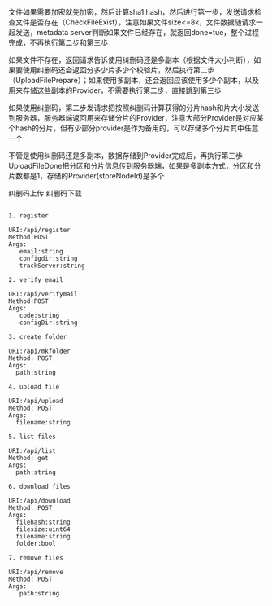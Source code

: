 文件如果需要加密就先加密，然后计算sha1 hash，然后进行第一步，发送请求检查文件是否存在（CheckFileExist），注意如果文件size<=8k，文件数据随请求一起发送，metadata server判断如果文件已经存在，就返回done=tue，整个过程完成，不再执行第二步和第三歩

如果文件不存在，返回请求告诉使用纠删码还是多副本（根据文件大小判断），如果要使用纠删码还会返回分多少片多少个校验片，然后执行第二步（UploadFilePrepare）；如果使用多副本，还会返回应该使用多少个副本，以及用来存储这些副本的Provider，不需要执行第二步，直接跳到第三歩

如果使用纠删码，第二步发请求把按照纠删码计算获得的分片hash和片大小发送到服务器，服务器端返回用来存储分片的Provider，注意大部分Provider是对应某个hash的分片，但有少部分provider是作为备用的，可以存储多个分片其中任意一个

不管是使用纠删码还是多副本，数据存储到Provider完成后，再执行第三歩UploadFileDone把分区和分片信息传到服务器端，如果是多副本方式，分区和分片数都是1，存储的Provider(storeNodeId)是多个

纠删码上传
纠删码下载

```

1. register

URI:/api/register
Method:POST
Args:
   email:string
   configdir:string
   trackServer:string

2. verify email

URI:/api/verifymail
Method:POST
Args:
   code:string
   configDir:string

3. create folder

URI:/api/mkfolder
Method: POST
Args:
  path:string

4. upload file

URI:/api/upload
Method: POST
Args:
  filename:string

5. list files

URI:/api/list
Method: get
Args:
  path:string

6. download files

URI:/api/download
Method: POST
Args:
  filehash:string
  filesize:uint64
  filename:string
  folder:bool

7. remove files

URI:/api/remove
Method: POST
Args:
   path:string

 ``` 

